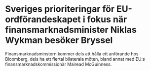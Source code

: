 # Sveriges prioriteringar för EU-ordförandeskapet i fokus när finansmarknadsminister Niklas Wykman besöker Bryssel

Finansmarknadsminstern kommer dels att hålla ett anförande hos Bloomberg, dels ha ett flertal bilaterala möten, bland annat med EU:s finansmarknadskommissionär Mairead McGuinness.
